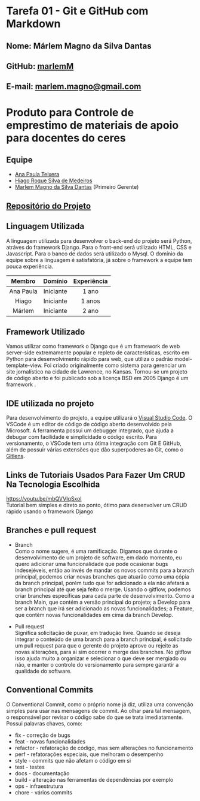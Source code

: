 # Tarefa 01 - Git e GitHub com Markdown

## Nome: Márlem Magno da Silva Dantas
## GitHub: [marlemM](https://github.com/marlemM)
## E-mail: marlem.magno@gmail.com

# Produto para Controle de emprestimo de materiais de apoio para docentes do ceres
## Equipe
- [Ana Paula Teixera](https://github.com/paulinhatexx)
- [Hiago Roque Silva de Medeiros](https://github.com/HiagoRoque)
- [Marlem Magno da Silva Dantas](https://github.com/marlemM) (Primeiro Gerente)
## [Repositório do Projeto](https://github.com/marlemM/SCMA) 

## Linguagem Utilizada
<p> A linguagem utilizada para desenvolver o back-end do projeto será Python, atráves do framework Django. Para o front-end será utilizado HTML, CSS e Javascript. Para o banco de dados será utilizado o Mysql.
O domínio da equipe sobre a linguagem é satisfatória, já sobre o framework a equipe tem pouca experiência.</p>

Membro          | Domínio       | Experiência
:--------------:|:-------------:|:-------:
Ana Paula       | Iniciante     | 1 ano
Hiago           | Iniciante     | 1 anos
Márlem          | Iniciante     | 2 ano

## Framework Utilizado
<p>Vamos utilizar como framework o Django que é um framework de web server-side extremamente popular e repleto de características, escrito em Python para desenvolvimento rápido para web, que utiliza o padrão model-template-view. Foi criado originalmente como sistema para gerenciar um site jornalístico na cidade de Lawrence, no Kansas. Tornou-se um projeto de código aberto e foi publicado sob a licença BSD em 2005 Django é um framework .<p>

## IDE utilizada no projeto
Para desenvolvimento do projeto, a equipe utilizará o [Visual Studio Code](https://code.visualstudio.com/). O VSCode é um editor de código de código aberto desenvolvido pela Microsoft. A ferramenta possui um debugger integrado, que ajuda a debugar com facilidade e simplicidade o código escrito. Para versionamento, o VSCode tem uma ótima integração com Git E GitHub, além de possuir várias extensões que dão superpoderes ao Git, como o [Gitlens](https://marketplace.visualstudio.com/items?itemName=eamodio.gitlens).


## Links de Tutoriais Usados Para Fazer Um CRUD Na Tecnologia Escolhida

https://youtu.be/mbQVVIqSxoI  
Tutorial bem simples e direto ao ponto, ótimo para desenvolver um CRUD rápido usando o framework Django


## Branches e pull request
- Branch  
Como o nome sugere, é uma ramificação. Digamos que durante o desenvolvimento de um projeto de software, em dado momento, eu quero adicionar uma funcionalidade que pode ocasionar bugs indesejéveis, então ao invés de mandar os novos commits para a branch principal, podemos criar novas branches que atuarão como uma cópia da branch principal, porém tudo que for adicionado a ela não afetará a branch principal até que seja feito o merge. Usando o gitflow, podemos criar branches específicas para cada parte de desenvolvimento. Como a branch Main, que contém a versão principal do projeto; a Develop para ser a branch que irá ser adicionado as novas funcionalidades; a Feature, que contém novas funcionalidades em cima da branch Develop.

- Pull request  
Significa solicitação de puxar, em tradução livre. Quando se deseja integrar o conteúdo de uma branch para a branch principal, é solicitado um pull request para que o gerente do projeto aprove ou rejeite as novas alterações, para ai sim ocorrer o merge das branches. No gitflow isso ajuda muito a organizar e selecionar o que deve ser mergiado ou não, e manter o controle do versionamento para sempre garantir a qualidade do software.

## Conventional Commits
<p> O Conventional Commit, como o próprio nome já diz, utiliza uma convenção simples para usar nas mensagens de commit. Ao olhar para tal mensagem, o responsável por revisar o código sabe do que se trata imediatamente. Possui palavras chaves, como:</p>
 
- fix - correção de bugs  
- feat - novas funcionalidades  
- refactor - refatoração de código, mas sem alterações no funcionamento  
- perf - refatorações especiais, que melhoram o desempenho 
- style - commits que não afetam o código em si  
- test - testes  
- docs - documentação  
- build - alteração nas ferramentas de dependências por exemplo  
- ops - infraestrutura  
- chore - vários commits  
